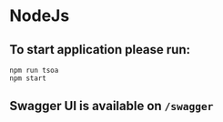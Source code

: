 # NodeJs

## To start application please run:
```
npm run tsoa
npm start
```

## Swagger UI is available on `/swagger`
